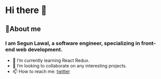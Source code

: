 # Hi there 👋

## 💬About me
### I am Segun Lawal, a software engineer, specializing in front-end web development.
- 🌱 I’m currently learning React Redux.
- 👯 I’m looking to collaborate on any interesting projects.
- 📫 How to reach me: [twitter](https://twitter.com/Segun__Lawal)


<!--
**segunlawal/segunlawal** is a ✨ _special_ ✨ repository because its `README.md` (this file) appears on your GitHub profile.

Here are some ideas to get you started:

- 🔭 I’m currently working on ...
- 🌱 I’m currently learning ...
- 👯 I’m looking to collaborate on ...
- 🤔 I’m looking for help with ...
- 💬 Ask me about ...
- 📫 How to reach me: ...
- 😄 Pronouns: ...
- ⚡ Fun fact: ...
-->
